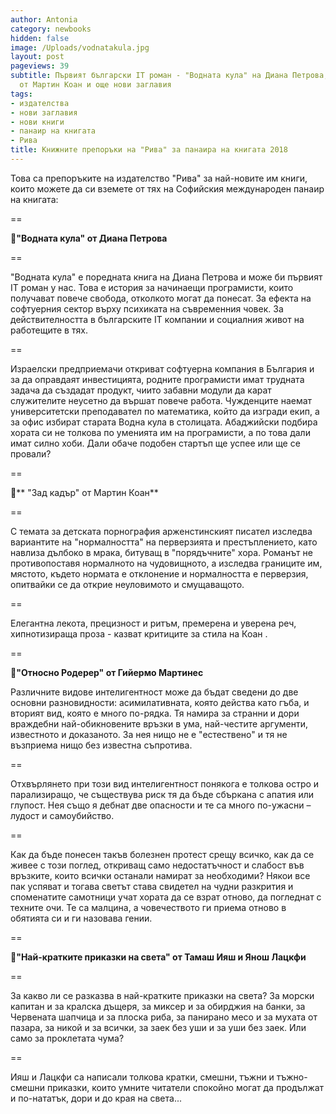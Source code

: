 ```yaml
---
author: Antonia
category: newbooks
hidden: false
image: /Uploads/vodnatakula.jpg
layout: post
pageviews: 39
subtitle: Първият български IT роман - "Водната кула" на Диана Петрова, "Зад кадър"
  от Мартин Коан и още нови заглавия
tags:
- издателства
- нови заглавия
- нови книги
- панаир на книгата
- Рива
title: Книжните препоръки на "Рива" за панаира на книгата 2018
---
```


Това са препоръките на издателство "Рива" за най-новите им книги, които можете да си вземете от тях на Софийския международен панаир на книгата:

\==

📕**"Водната кула" от Диана Петрова**

\==

"Водната кула" е поредната книга на Диана Петрова и може би първият IT роман у нас. Това е история за начинаещи програмисти, които получават повече свобода, отколкото могат да понесат. За ефекта на софтуерния сектор върху психиката на съвременния човек. За действителността в българските IT компании и социалния живот на работещите в тях.

\==

Израелски предприемачи откриват софтуерна компания в България и за да оправдаят инвестицията, родните програмисти имат трудната задача да създадат продукт, чиито забавни модули да карат служителите неусетно да вършат повече работа. Чужденците наемат университетски преподавател по математика, който да изгради екип, а за офис избират старата Водна кула в столицата. Абаджийски подбира хората си не толкова по уменията им на програмисти, а по това дали имат силно хоби. Дали обаче подобен стартъп ще успее или ще се провали?

\==

📕** "Зад кадър" от Мартин Коан**

\==

С темата за детската порнография арженстинският писател изследва вариантите на "нормалността" на перверзията и престъплението, като навлиза дълбоко в мрака, битуващ в "порядъчните" хора. Романът не противопоставя нормалното на чудовищното, а изследва границите им, мястото, където нормата е отклонение и нормалността е перверзия, опитвайки се да открие неуловимото и смущаващото.

\==

Елегантна лекота, прецизност и ритъм, премерена и уверена реч, хипнотизираща проза - казват критиците за стила на Коан .

\==

📕**"Относно Родерер" от Гийермо Мартинес**

Различните видове интелигентност може да бъдат сведени до две основни разновидности: асимилативната, която действа като гъба, и вторият вид, която е много по-рядка. Тя намира за странни и дори враждебни най-обикновените връзки в ума, най-честите аргументи, известното и доказаното. За нея нищо не е "естествено" и тя не възприема нищо без известна съпротива. 

\==

Отхвърлянето при този вид интелигентност понякога е толкова остро и парализиращо, че съществува риск тя да бъде сбъркана с апатия или глупост. Нея също я дебнат две опасности и те са много по-ужасни – лудост и самоубийство. 

\==

Как да бъде понесен такъв болезнен протест срещу всичко, как да се живее с този поглед, откриващ само недостатъчност и слабост във връзките, които всички останали намират за необходими? Някои все пак успяват и тогава светът става свидетел на чудни разкрития и споменатите самотници учат хората да се взрат отново, да погледнат с техните очи. Те са малцина, а човечеството ги приема отново в обятията си и ги назовава гении.

\==

📕**"Най-кратките приказки на света" от Тамаш Ияш и Янош Лацкфи**

\==

За какво ли се разказва в най-кратките приказки на света? За морски капитан и за кралска дъщеря, за миксер и за обирджия на банки, за Червената шапчица и за плоска риба, за панирано месо и за мухата от пазара, за никой и за всички, за заек без уши и за уши без заек. Или само за проклетата чума?

\==

Ияш и Лацкфи са написали толкова кратки, смешни, тъжни и тъжно-смешни приказки, които умните читатели спокойно могат да продължат и по-нататък, дори и до края на света...